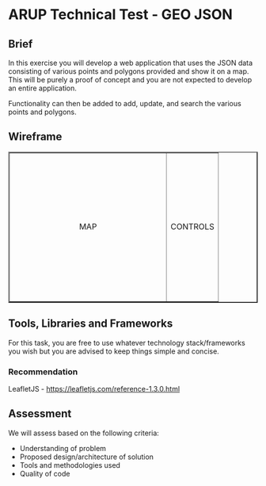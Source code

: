 # ARUP Technical Test - GEO JSON

## Brief

In this exercise you will develop a web application that uses the JSON data consisting of various points and polygons provided and show it on a map. This will be purely a proof of concept and you are not expected to develop an entire application.

Functionality can then be added to add, update, and search the various points and polygons.

## Wireframe

<table border="2">
<tr>
    <td width="300px" height="300px" align="center">MAP</td>
    <td width="50px">CONTROLS</td>
</tr>
</table>

## Tools, Libraries and Frameworks

For this task, you are free to use whatever technology stack/frameworks you wish but you are advised to keep things simple and concise.

### Recommendation

LeafletJS - https://leafletjs.com/reference-1.3.0.html

## Assessment

We will assess based on the following criteria:
- Understanding of problem
- Proposed design/architecture of solution
- Tools and methodologies used
- Quality of code